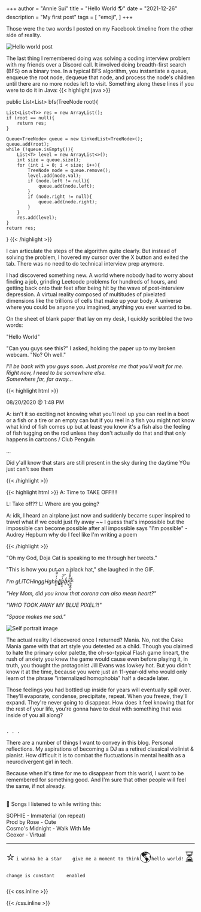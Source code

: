 +++
author = "Annie Sui"
title = "Hello World 🌎"
date = "2021-12-26"
description = "My first post"
tags = [
    "emoji",
]
+++

Those were the two words I posted on my Facebook timeline from the other side of reality.

![Hello world post](/hello-world-post.png)

The last thing I remembered doing was solving a coding interview problem with my friends over a Discord call. It involved doing breadth-first search (BFS) on a binary tree. In a typical BFS algorithm, you instantiate a queue, enqueue the root node, dequeue that node, and process the node's children until there are no more nodes left to visit. Something along these lines if you were to do it in Java:
{{< highlight java >}}

public List<List<T>> bfs(TreeNode root){

	List<List<T>> res = new ArrayList();
	if (root == null){
		return res;
	}

	Queue<TreeNode> queue = new LinkedList<TreeNode>();
	queue.add(root);
	while (!queue.isEmpty()){
		List<T> level = new ArrayList<>();
		int size = queue.size();
		for (int i = 0; i < size; i++){
			TreeNode node = queue.remove();
			level.add(node.val);
			if (node.left != null){
				queue.add(node.left);
			}
			if (node.right != null){
				queue.add(node.right);
			}
		}
		res.add(level);
	}
	return res;
}
{{< /highlight >}}

I can articulate the steps of the algorithm quite clearly. But instead of solving the problem, I hovered my cursor over the X button and exited the tab. There was no need to do technical interview prep anymore.

I had discovered something new. A world where nobody had to worry about finding a job, grinding Leetcode problems for hundreds of hours, and getting back onto their feet after being hit by the wave of post-interview depression. A virtual reality composed of multitudes of pixelated dimensions like the trillions of cells that make up your body. A universe where you could be anyone you imagined, anything you ever wanted to be.

On the sheet of blank paper that lay on my desk, I quickly scribbled the two words:

"Hello World"

"Can you guys see this?" I asked, holding the paper up to my broken webcam. "No? Oh well."

<span> <i> I'll be back with you guys soon. Just promise me that you'll wait for me. <br> 
	Right now, I need to be somewhere else. <br>
	Somewhere far, far away...
</i></span>

{{< highlight html >}}

08/20/2020 @ 1:48 PM

A: isn't it so exciting not knowing what you'll reel up
you can reel in a boot or a fish
or a tire or an empty can
but if you reel in a fish
you might not know what kind of fish comes up
but at least you know it's a fish
also the feeling of fish tugging on the rod
unless they don't actually do that and that only happens in cartoons / Club Penguin

...

Did y'all know that stars are still present in the sky during the daytime
YOu just can't see them

{{< /highlight >}}


{{< highlight html >}}
A: Time to TAKE OFF!!!!

L: Take off??
L: Where are you going?

A: idk, I heard an airplane just now and suddenly became super inspired to travel
what if we could just
fly away
~~
I guess that's impossible
but the impossible can become possible
after all
impossible says "I'm possible" -Audrey Hepburn
why do I feel like I'm writing a poem

{{< /highlight >}}


<span> "Oh my God, Doja Cat is speaking to me through her tweets." 

"This is how you put on a black hat," she laughed in the GIF. 

<i> I'm gLiTCHinggHghh̵͓͈͗̓̈̿̀͝g̸̨͚͚͈͔̉h̸̖͉̯̔̈́͝a̷͙͛̀̈́K̵̰̹͋͂͌̈̽̐̃z̵̢̛̫͈̻͔̥̏͊̆ </i>

<i> "Hey Mom, did you know that corona can also mean heart?" </i>

<i> "WHO TOOK AWAY MY BLUE PIXEL?!" </i>

<i> "Space makes me sad." </i>

</span>

![Self portrait image](/self-portrait.jpg)

The actual reality I discovered once I returned? Mania. No, not the Cake Mania game with that art style you detested as a child. Though you claimed to hate the primary color palette, the oh-so-typical Flash game lineart, the rush of anxiety you knew the game would cause even before playing it, in truth, you thought the protagonist Jill Evans was lowkey hot. But you didn't know it at the time, because you were just an 11-year-old who would only learn of the phrase "internalized homophobia" half a decade later. 

Those feelings you had bottled up inside for years will eventually spill over. They'll evaporate, condense, precipitate, repeat. When you freeze, they'll expand. They're never going to disappear. How does it feel knowing that for the rest of your life, you're gonna have to deal with something that was inside of you all along?

																												. . .
There are a number of things I want to convey in this blog. Personal reflections. My aspirations of becoming a DJ as a retired classical violinist & pianist. How difficult it is to combat the fluctuations in mental health as a neurodivergent girl in tech. 

Because when it's time for me to disappear from this world, I want to be remembered for something good. And I'm sure that other people will feel the same, if not already.

<br>
🎵 Songs I listened to while writing this:

SOPHIE - Immaterial (on repeat)
<br>
Prod by Rose - Cute 
<br>
Cosmo's Midnight - Walk With Me
<br>
Geoxor - Virtual 
***
<p><span class="nowrap"><span class="emojify">⭐</span> <code>i wanna be a star</code></span> <span class="nowrap"><span class="emojify">💭</span><code>give me a moment to think</code></span><span class="nowrap"><span class="emojify">🌎</span><code>hello world!</code></span> <span class="nowrap"><span class="emojify">⏳</span><code>change is constant </code><span class="emojify">🍪</span><code>enabled</code></p>


{{< css.inline >}}
<style>
.emojify {
	font-family: Apple Color Emoji,Segoe UI Emoji,NotoColorEmoji,Segoe UI Symbol,Android Emoji,EmojiSymbols;
	font-size: 2rem;
	vertical-align: middle;
}
@media screen and (max-width:650px) {
    .nowrap {
	display: block;
	margin: 25px 0;
}
}
</style>
{{< /css.inline >}}